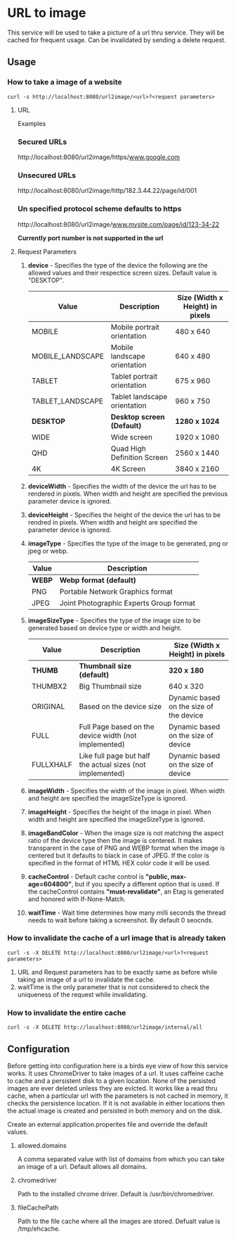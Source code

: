 # URL to image

This service will be used to take a picture of a url thru service. They will be cached for frequent usage. Can be invalidated by sending a delete request.

## Usage

### How to take a image of a website

```
curl -s http://localhost:8080/url2image/<url>?<request parameters>
```

1. URL

   Examples

   ### Secured URLs

   http://localhost:8080/url2image/https/www.google.com

   ### Unsecured URLs

   http://localhost:8080/url2image/http/182.3.44.22/page/id/001

   ### Un specified protocol scheme defaults to https

   http://localhost:8080/url2image/www.mysite.com/page/id/123-34-22

   **Currently port number is not supported in the url**

2. Request Parameters

   1. **device** - Specifies the type of the device the following are the allowed values and their respectice screen sizes. Default value is "DESKTOP".

      | Value            | Description                  | Size (Width x Height) in pixels |
      | ---------------- | ---------------------------- | ------------------------------- |
      | MOBILE           | Mobile portrait orientation  | 480 x 640                       |
      | MOBILE_LANDSCAPE | Mobile landscape orientation | 640 x 480                       |
      | TABLET           | Tablet portrait orientation  | 675 x 960                       |
      | TABLET_LANDSCAPE | Tablet landscape orientation | 960 x 750                       |
      | **DESKTOP**      | **Desktop screen (Default)** | **1280 x 1024**                 |
      | WIDE             | Wide screen                  | 1920 x 1080                     |
      | QHD              | Quad High Definition Screen  | 2560 x 1440                     |
      | 4K               | 4K Screen                    | 3840 x 2160                     |

   1. **deviceWidth** - Specifies the width of the device the url has to be rendered in pixels. When width and height are specified the previous parameter device is ignored.

   1. **deviceHeight** - Specifies the height of the device the url has to be rendred in pixels. When width and height are specified the parameter device is ignored.

   1. **imageType** - Specifies the type of the image to be generated, png or jpeg or webp.

      | Value    | Description                             |
      | -------- | --------------------------------------- |
      | **WEBP** | **Webp format (default)**               |
      | PNG      | Portable Network Graphics format        |
      | JPEG     | Joint Photographic Experts Group format |

   1. **imageSizeType** - Specifies the type of the image size to be generated based on device type or width and height.

      | Value     | Description                                                | Size (Width x Height) in pixels         |
      | --------- | ---------------------------------------------------------- | --------------------------------------- |
      | **THUMB** | **Thumbnail size (default)**                               | **320 x 180**                           |
      | THUMBX2   | Big Thumbnail size                                         | 640 x 320                               |
      | ORIGINAL  | Based on the device size                                   | Dynamic based on the size of the device |
      | FULL      | Full Page based on the device width (not implemented)      | Dynamic based on the size of device     |
      | FULLXHALF | Like full page but half the actual sizes (not implemented) | Dynamic based on the size of device     |

   1. **imageWidth** - Specifies the width of the image in pixel. When width and height are specified the imageSizeType is ignored.

   1. **imageHeight** - Specifies the height of the image in pixel. When width and height are specified the imageSizeType is ignored.

   1. **imageBandColor** - When the image size is not matching the aspect ratio of the device type then the image is centered. It makes transparent in the case of PNG and WEBP format when the image is centered but it defaults to black in case of JPEG. If the color is specified in the format of HTML HEX color code it will be used.

   1. **cacheControl** - Default cache control is **"public, max-age=604800"**, but if you specify a different option that is used. If the cacheControl contains **"must-revalidate"**, an Etag is generated and honored with If-None-Match.

   1. **waitTime** - Wait time determines how many milli seconds the thread needs to wait before taking a screenshot. By default 0 seocnds.

### How to invalidate the cache of a url image that is already taken

```
curl -s -X DELETE http://localhost:8080/url2image/<url>?<request parameters>
```

1.  URL and Request parameters has to be exactly same as before while taking an image of a url to invalidate the cache.
2.  waitTime is the only parameter that is not considered to check the uniqueness of the request while invalidating.

### How to invalidate the entire cache

```
curl -s -X DELETE http://localhost:8080/url2image/internal/all
```

## Configuration

Before getting into configuration here is a birds eye view of how this service works. It uses ChromeDriver to take images of a url. It uses caffeine cache to cache and a persistent disk to a given location. None of the persisted images are ever deleted unless they are evicted. It works like a read thru cache, when a particular url with the parameters is not cached in memory, it checks the persistence location. If it is not available in either locations then the actual image is created and persisted in both memory and on the disk.

Create an external application.properites file and override the default values.

1.  allowed.domains

    A comma separated value with list of domains from which you can take an image of a url. Default allows all domains.

2.  chromedriver

    Path to the installed chrome driver. Default is /usr/bin/chromedriver.

3.  fileCachePath

    Path to the file cache where all the images are stored. Defualt value is /tmp/ehcache.
